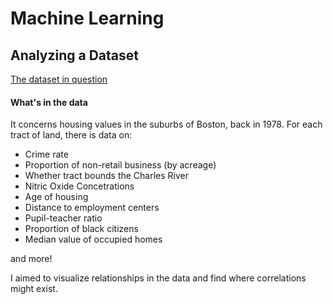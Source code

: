 # Machine Learning

## Analyzing a Dataset

[The dataset in question](https://archive.ics.uci.edu/ml/datasets/Housing)

#### What's in the data

It concerns housing values in the suburbs of Boston, back in 1978.
For each tract of land, there is data on:

* Crime rate
* Proportion of non-retail business (by acreage)
* Whether tract bounds the Charles River
* Nitric Oxide Concetrations
* Age of housing
* Distance to employment centers
* Pupil-teacher ratio
* Proportion of black citizens
* Median value of occupied homes

and more!

I aimed to visualize relationships in the data and find where correlations might exist.